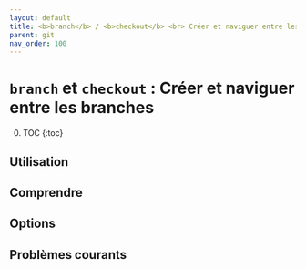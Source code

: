 ```yaml
---
layout: default
title: <b>branch</b> / <b>checkout</b> <br> Créer et naviguer entre les branches
parent: git
nav_order: 100
---
```


# `branch` et `checkout` : Créer et naviguer entre les branches

0. TOC
{:toc}

## Utilisation

## Comprendre

## Options

## Problèmes courants

